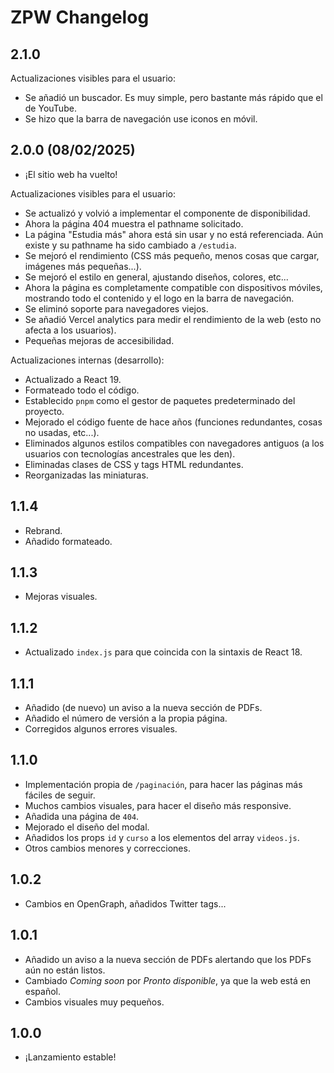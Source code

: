 # ZPW Changelog

## 2.1.0

Actualizaciones visibles para el usuario:

- Se añadió un buscador. Es muy simple, pero bastante más rápido que el de YouTube.
- Se hizo que la barra de navegación use iconos en móvil.

## 2.0.0 (08/02/2025)

- ¡El sitio web ha vuelto!

Actualizaciones visibles para el usuario:

- Se actualizó y volvió a implementar el componente de disponibilidad.
- Ahora la página 404 muestra el pathname solicitado.
- La página "Estudia más" ahora está sin usar y no está referenciada. Aún existe y su pathname ha sido cambiado a `/estudia`.
- Se mejoró el rendimiento (CSS más pequeño, menos cosas que cargar, imágenes más pequeñas...).
- Se mejoró el estilo en general, ajustando diseños, colores, etc...
- Ahora la página es completamente compatible con dispositivos móviles, mostrando todo el contenido y el logo en la barra de navegación.
- Se eliminó soporte para navegadores viejos.
- Se añadió Vercel analytics para medir el rendimiento de la web (esto no afecta a los usuarios).
- Pequeñas mejoras de accesibilidad.

Actualizaciones internas (desarrollo):

- Actualizado a React 19.
- Formateado todo el código.
- Establecido `pnpm` como el gestor de paquetes predeterminado del proyecto.
- Mejorado el código fuente de hace años (funciones redundantes, cosas no usadas, etc...).
- Eliminados algunos estilos compatibles con navegadores antiguos (a los usuarios con tecnologías ancestrales que les den).
- Eliminadas clases de CSS y tags HTML redundantes.
- Reorganizadas las miniaturas.

## 1.1.4

- Rebrand.
- Añadido formateado.

## 1.1.3

- Mejoras visuales.

## 1.1.2

- Actualizado `index.js` para que coincida con la sintaxis de React 18.

## 1.1.1

- Añadido (de nuevo) un aviso a la nueva sección de PDFs.
- Añadido el número de versión a la propia página.
- Corregidos algunos errores visuales.

## 1.1.0

- Implementación propia de `/paginación`, para hacer las páginas más fáciles de seguir.
- Muchos cambios visuales, para hacer el diseño más responsive.
- Añadida una página de `404`.
- Mejorado el diseño del modal.
- Añadidos los props `id` y `curso` a los elementos del array `videos.js`.
- Otros cambios menores y correcciones.

## 1.0.2

- Cambios en OpenGraph, añadidos Twitter tags...

## 1.0.1

- Añadido un aviso a la nueva sección de PDFs alertando que los PDFs aún no están listos.
- Cambiado *Coming soon* por *Pronto disponible*, ya que la web está en español.
- Cambios visuales muy pequeños.

## 1.0.0

- ¡Lanzamiento estable!
